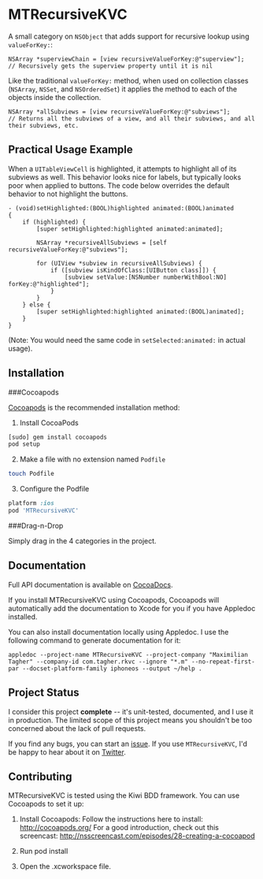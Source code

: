 MTRecursiveKVC
==============

A small category on `NSObject` that adds support for recursive lookup using `valueForKey:`:
```objc
NSArray *superviewChain = [view recursiveValueForKey:@"superview"]; 
// Recursively gets the superview property until it is nil 
```


Like the traditional `valueForKey:` method, when used on collection classes (`NSArray`, `NSSet`, and `NSOrderedSet`) it applies the method to each of the objects inside the collection.
```objc
NSArray *allSubviews = [view recursiveValueForKey:@"subviews"]; 
// Returns all the subviews of a view, and all their subviews, and all their subviews, etc. 
```
    
Practical Usage Example
-------------

When a `UITableViewCell` is highlighted, it attempts to highlight all of its subviews as well. This behavior looks nice for labels, but typically looks poor when applied to buttons. The code below overrides the default behavior to not highlight the buttons.

```objc
- (void)setHighlighted:(BOOL)highlighted animated:(BOOL)animated
{
    if (highlighted) {
        [super setHighlighted:highlighted animated:animated];
        
        NSArray *recursiveAllSubviews = [self recursiveValueForKey:@"subviews"];
        
        for (UIView *subview in recursiveAllSubviews) {
            if ([subview isKindOfClass:[UIButton class]]) {
                [subview setValue:[NSNumber numberWithBool:NO] forKey:@"highlighted"];
            }
        }
    } else {
        [super setHighlighted:highlighted animated:(BOOL)animated];
    }
}
```
(Note: You would need the same code in `setSelected:animated:` in actual usage).

Installation
-------------

###Cocoapods

[Cocoapods](http://cocoapods.org/) is the recommended installation method:

1. Install CocoaPods
```sh
[sudo] gem install cocoapods
pod setup
```

2. Make a file with no extension named `Podfile`
```sh
touch Podfile
```

3. Configure the Podfile
```ruby
platform :ios
pod 'MTRecursiveKVC'
```

###Drag-n-Drop

Simply drag in the 4 categories in the project.

Documentation
-------------

Full API documentation is available on [CocoaDocs](http://cocoadocs.org/docsets/MTRecursiveKVC/).

If you install MTRecursiveKVC using Cocoapods, Cocoapods will automatically add the documentation to Xcode for you if you have Appledoc installed.

You can also install documentation locally using Appledoc. I use the following command to generate documentation for it:

    appledoc --project-name MTRecursiveKVC --project-company "Maximilian Tagher" --company-id com.tagher.rkvc --ignore "*.m" --no-repeat-first-par --docset-platform-family iphoneos --output ~/help .


Project Status
-------------

I consider this project **complete** -- it's unit-tested, documented, and I use it in production. The limited scope of this project means you shouldn't be too concerned about the lack of pull requests.

If you find any bugs, you can start an [issue](https://github.com/MaxGabriel/MTRecursiveKVC/issues). If you use `MTRecursiveKVC`, I'd be happy to hear about it on [Twitter](https://twitter.com/MaxTagher).


Contributing
------------

MTRecursiveKVC is tested using the Kiwi BDD framework. You can use Cocoapods to set it up:

1. Install Cocoapods: Follow the instructions here to install: http://cocoapods.org/ For a good introduction, check out this screencast: http://nsscreencast.com/episodes/28-creating-a-cocoapod

2. Run pod install

3. Open the .xcworkspace file.
